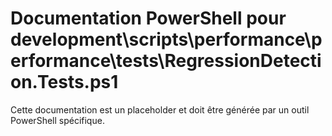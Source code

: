 # Documentation PowerShell pour development\scripts\performance\performance\tests\RegressionDetection.Tests.ps1

Cette documentation est un placeholder et doit être générée par un outil PowerShell spécifique.
